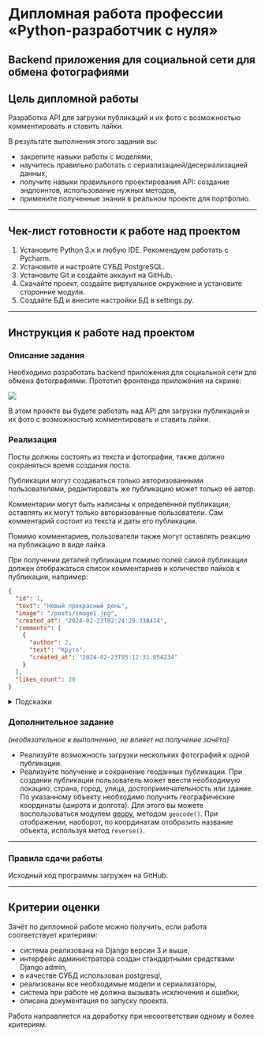 # Дипломная работа профессии «Python-разработчик с нуля»

## Backend приложения для социальной сети для обмена фотографиями

## Цель дипломной работы

Разработка API для загрузки публикаций и их фото с возможностью комментировать и ставить лайки.

В результате выполнения этого задания вы:

* закрепите навыки работы с моделями,
* научитесь правильно работать с сериализацией/десериализацией данных,
* получите навыки правильного проектирования API: создание эндпоинтов, использование нужных методов,
* примените полученные знания в реальном проекте для портфолио.

------

## Чек-лист готовности к работе над проектом

1. Установите Python 3.x и любую IDE. Рекомендуем работать с Pycharm.
2. Установите и настройте СУБД PostgreSQL.
3. Установите Git и создайте аккаунт на GitHub.
4. Скачайте проект, создайте виртуальное окружение и установите сторонние модули.
5. Создайте БД и внесите настройки БД в settings.py.

-----

## Инструкция к работе над проектом

### Описание задания

Необходимо разработать backend приложения для социальной сети для обмена фотографиями. Прототип фронтенда приложения на скрине:

![](https://github.com/netology-code/spd-diplom/blob/main/Design.png)

В этом проекте вы будете работать над API для загрузки публикаций и их фото с возможностью комментировать и ставить лайки.


### Реализация

Посты должны состоять из текста и фотографии, также должно сохраняться время создания поста.

Публикации могут создаваться только авторизованными пользователями, редактировать же публикацию может только её автор.

Комментарии могут быть написаны к определённой публикации, оставлять их могут только авторизованные пользователи. 
Сам комментарий состоит из текста и даты его публикации.

Помимо комментариев, пользователи также могут оставлять реакцию на публикацию в виде лайка.

При получении деталей публикации помимо полей самой публикации должен отображаться список комментариев и количество 
лайков к публикации, например:

```json
{
  "id": 1,
  "text": "Новый прекрасный день",
  "image": "/posts/image1.jpg",
  "created_at": "2024-02-23T02:24:29.338414",
  "comments": [
    {
      "author": 2,
      "text": "Круто",
      "created_at": "2024-02-23T05:12:31.054234"
    }
  ],
  "likes_count": 20
}
```

<details>
  <summary>Подсказки</summary>
  
* для создания пользователей и получения токенов авторизации можете воспользоваться административной панелью,

* чтобы правильно работали загрузка и отображение фото, не забудьте настроить media и 
static пути, а также [привязать их в urls](https://docs.djangoproject.com/en/5.0/howto/static-files/#serving-static-files-during-development),
* для получения связанных объектов пользуйтесь [related_name](https://django.fun/docs/django/5.0/topics/db/queries/#backwards-related-objects), 
а для подсчёта количества - используйте метод [count()](https://django.fun/docs/django/5.0/ref/models/querysets/#django.db.models.query.QuerySet.count),
* для сериализации связанных объектов используйте [вложенную сериализацию](https://ilyachch.gitbook.io/django-rest-framework-russian-documentation/overview/navigaciya-po-api/relations#vlozhennye-otnosheniya)

</details>

### Дополнительное задание

_(необязательное к выполнению, не влияет на получение зачёта)_

* Реализуйте возможность загрузки нескольких фотографий к одной публикации. 
* Реализуйте получение и сохранение геоданных публикации. При создании публикации пользователь может ввести необходимую локацию: страна, город, улица, достопримечательность или здание. По указанному объекту необходимо получить географические координаты (широта и долгота). Для этого вы можете воспользоваться модулем [geopy](https://geopy.readthedocs.io/en/latest/#installation), методом `geocode()`. При отображении, наоборот, по координатам отобразить название объекта, используя метод `reverse()`.

-----

### Правила сдачи работы

Исходный код программы загружен на GitHub.

-----

## Критерии оценки

Зачёт по дипломной работе можно получить, если работа соответствует критериям:

* система реализована на Django версии 3 и выше,
* интерфейс администратора создан стандартными средствами Django admin,
* в качестве СУБД использован postgresql,
* реализованы все необходимые модели и сериализаторы,
* система при работе не должна вызывать исключения и ошибки,
* описана документация по запуску проекта.

Работа направляется на доработку при несоответствии одному и более критериям.
